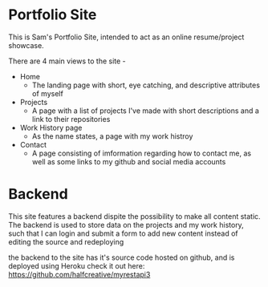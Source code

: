 # Portfolio Site

This is Sam's Portfolio Site, intended to act as an online resume/project showcase.

There are 4 main views to the site -

* Home
  * The landing page with short, eye catching, and descriptive attributes of myself
* Projects
  * A page with a list of projects I've made with short descriptions and a link to their repositories
* Work History page
  * As the name states, a page with my work histroy
* Contact
  * A page consisting of imformation regarding how to contact me, as well as some links to my github and social media accounts

# Backend

This site features a backend dispite the possibility to make all content static.
The backend is used to store data on the projects and my work history, such that I can login and submit a form to add new content instead of editing the source and redeploying

the backend to the site has it's source code hosted on github, and is deployed using Heroku
check it out here: https://github.com/halfcreative/myrestapi3


